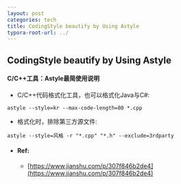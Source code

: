 ```yaml
---
layout: post
categories: tech
title: CodingStyle beautify by Using Astyle
typora-root-url: ../
---
```

## CodingStyle beautify by Using Astyle

#### C/C++工具：Astyle最简使用说明

- C/C++代码格式化工具，也可以格式化Java与C#:

```shell
astyle --style=kr --max-code-length=80 *.cpp
```
- 格式化时，排除第三方源文件:
```
astyle --style=风格 -r "*.cpp" "*.h" --exclude=3rdparty
```

- #### Ref:

	- [https://www.jianshu.com/p/307f846b2de4](https://www.jianshu.com/p/307f846b2de4)

